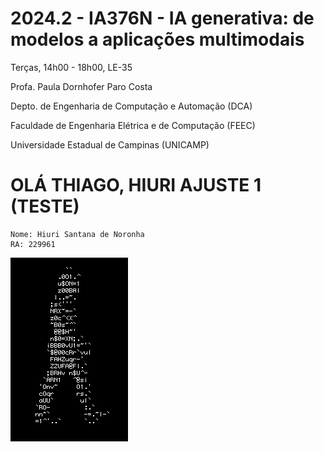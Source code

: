 # 2024.2 - IA376N - IA generativa: de modelos a aplicações multimodais

Terças, 14h00 - 18h00, LE-35

Profa. Paula Dornhofer Paro Costa

Depto. de Engenharia de Computação e Automação (DCA)

Faculdade de Engenharia Elétrica e de Computação (FEEC)

Universidade Estadual de Campinas (UNICAMP)


# OLÁ THIAGO, HIURI AJUSTE 1 (TESTE)
```
Nome: Hiuri Santana de Noronha
RA: 229961
```

![GIFTeste](projetos/maquinaquevoa/src/5TMy.gif)
